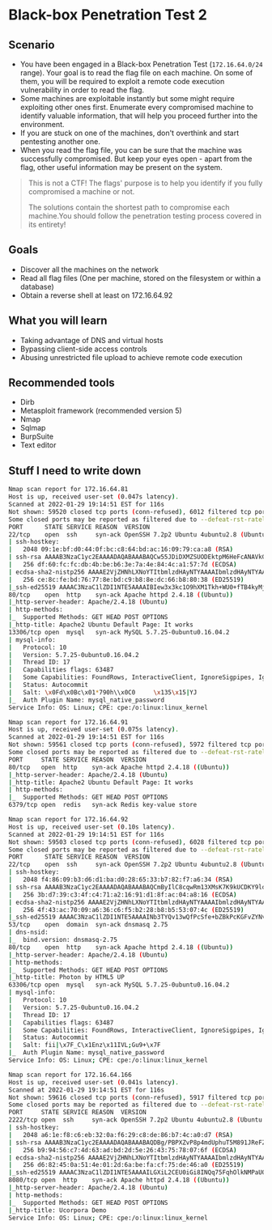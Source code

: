 # Black-box Penetration Test 2

## Scenario

* You have been engaged in a Black-box Penetration Test (`172.16.64.0/24` range). Your goal is to read the flag file on each machine. On some of them, you will be required to exploit a remote code execution vulnerability in order to read the flag.
* Some machines are exploitable instantly but some might require exploiting other ones first. Enumerate every compromised machine to identify valuable information, that will help you proceed further into the environment.
* If you are stuck on one of the machines, don't overthink and start pentesting another one.
* When you read the flag file, you can be sure that the machine was successfully compromised. But keep your eyes open - apart from the flag, other useful information may be present on the system.

> This is not a CTF! The flags' purpose is to help you identify if you fully compromised a machine or not.
>
> The solutions contain the shortest path to compromise each machine.You should follow the penetration testing process covered in its entirety!

## Goals

* Discover all the machines on the network
* Read all flag files (One per machine, stored on the filesystem or within a database)
* Obtain a reverse shell at least on 172.16.64.92

## What you will learn

* Taking advantage of DNS and virtual hosts
* Bypassing client-side access controls
* Abusing unrestricted file upload to achieve remote code execution

## Recommended tools

* Dirb
* Metasploit framework (recommended version 5)&#x20;
* Nmap&#x20;
* Sqlmap&#x20;
* BurpSuite&#x20;
* Text editor

## Stuff I need to write down

```bash
Nmap scan report for 172.16.64.81
Host is up, received user-set (0.047s latency).
Scanned at 2022-01-29 19:14:51 EST for 116s
Not shown: 59520 closed tcp ports (conn-refused), 6012 filtered tcp ports (no-response)
Some closed ports may be reported as filtered due to --defeat-rst-ratelimit
PORT      STATE SERVICE REASON  VERSION
22/tcp    open  ssh     syn-ack OpenSSH 7.2p2 Ubuntu 4ubuntu2.8 (Ubuntu Linux; protocol 2.0)
| ssh-hostkey: 
|   2048 09:1e:bf:d0:44:0f:bc:c8:64:bd:ac:16:09:79:ca:a8 (RSA)
| ssh-rsa AAAAB3NzaC1yc2EAAAADAQABAAABAQCw55JDiDXMZSUODEktpM6HeFcANAVkGIM0XtYYmZ0KFkHfiy6hBFCvsii34LTg7lQY3dt1sKaH/bqBcVos0SU5rRCtjgr/3V9jXHN1u+hQLID4UssBTSwwikn2IoDdaay/J2TUb3Zl4rqjSOxjAmJ1VQaHUIuV9tZScOJDykZs9V02RZk48S7MToYv20MIkM7w7aLT7msEpHyXO5CX9GyUgGvMVGnv0mYGrxM7BZkdOiPLu53NzVCNXLfGqdu0po99z3QPFGr2MTnwcQ+FBgzmXeM+blQOFNwlC6JY9jQEy5F/m/6k/4bJtVL+gXVNmpTeq5YM1Dwh/KM8zsWeaaiV
|   256 df:60:fc:fc:db:4b:be:b6:3e:7a:4e:84:4c:a1:57:7d (ECDSA)
| ecdsa-sha2-nistp256 AAAAE2VjZHNhLXNoYTItbmlzdHAyNTYAAAAIbmlzdHAyNTYAAABBBAfWotA0wesTbPNILoHoYtzxahAiXgoKAQQ5NfdHBotI9Ce8MEK2+CQy8fSN/ZI7hyfPWA3Ed9d8I3hsA9gvlzs=
|   256 ce:8c:fe:bd:76:77:8e:bd:c9:b8:8e:dc:66:b8:80:38 (ED25519)
|_ssh-ed25519 AAAAC3NzaC1lZDI1NTE5AAAAIBIew3x3kc1O9hXM1Tkh+WU0+fTB4kyMjAK28aLNb6o4
80/tcp    open  http    syn-ack Apache httpd 2.4.18 ((Ubuntu))
|_http-server-header: Apache/2.4.18 (Ubuntu)
| http-methods: 
|_  Supported Methods: GET HEAD POST OPTIONS
|_http-title: Apache2 Ubuntu Default Page: It works
13306/tcp open  mysql   syn-ack MySQL 5.7.25-0ubuntu0.16.04.2
| mysql-info: 
|   Protocol: 10
|   Version: 5.7.25-0ubuntu0.16.04.2
|   Thread ID: 17
|   Capabilities flags: 63487
|   Some Capabilities: FoundRows, InteractiveClient, IgnoreSigpipes, IgnoreSpaceBeforeParenthesis, ConnectWithDatabase, Speaks41ProtocolOld, LongColumnFlag, ODBCClient, LongPassword, SupportsCompression, Support41Auth, SupportsLoadDataLocal, SupportsTransactions, DontAllowDatabaseTableColumn, Speaks41ProtocolNew, SupportsMultipleStatments, SupportsMultipleResults, SupportsAuthPlugins
|   Status: Autocommit
|   Salt: \x0Fd\x0Bc\x01*790h\\x0C0     \x135\x15|YJ
|_  Auth Plugin Name: mysql_native_password
Service Info: OS: Linux; CPE: cpe:/o:linux:linux_kernel

Nmap scan report for 172.16.64.91
Host is up, received user-set (0.075s latency).
Scanned at 2022-01-29 19:14:51 EST for 116s
Not shown: 59561 closed tcp ports (conn-refused), 5972 filtered tcp ports (no-response)
Some closed ports may be reported as filtered due to --defeat-rst-ratelimit
PORT     STATE SERVICE REASON  VERSION
80/tcp   open  http    syn-ack Apache httpd 2.4.18 ((Ubuntu))
|_http-server-header: Apache/2.4.18 (Ubuntu)
|_http-title: Apache2 Ubuntu Default Page: It works
| http-methods: 
|_  Supported Methods: GET HEAD POST OPTIONS
6379/tcp open  redis   syn-ack Redis key-value store

Nmap scan report for 172.16.64.92
Host is up, received user-set (0.10s latency).
Scanned at 2022-01-29 19:14:51 EST for 116s
Not shown: 59503 closed tcp ports (conn-refused), 6028 filtered tcp ports (no-response)
Some closed ports may be reported as filtered due to --defeat-rst-ratelimit
PORT      STATE SERVICE REASON  VERSION
22/tcp    open  ssh     syn-ack OpenSSH 7.2p2 Ubuntu 4ubuntu2.8 (Ubuntu Linux; protocol 2.0)
| ssh-hostkey: 
|   2048 f4:86:09:b3:d6:d1:ba:d0:28:65:33:b7:82:f7:a6:34 (RSA)
| ssh-rsa AAAAB3NzaC1yc2EAAAADAQABAAABAQCmByIlC8cqwRm13XMsK7K9kUCDKY9ldboW/CfAXaPb6sArVM8bwkNPW4cB7DSb24ULsygMyhrkkPvJMWKyEjKlAzTa66/IzIQi6jfC9T/IRHLmTwowDdZtC4TZnNN5UklUXREqQ5iz4Xe9CEOWzUAMsLA9WdFoyYTZdcpw0RsoseRxIptBLNhB4kjsksVxbBqvnkitmGXIsaCCYqkl0DwBgP9wPP7JDEiOZZDbL9CtGKMTmmt37wsUdrJryaUeaACLTtAE//3ByxFCQ+JcUQ5+ay/y5pPZeje54n495mhCCCE56/oSGttt2Xv0r2oAhx0FnhVGM6rX45KfyTV6cGen
|   256 3b:d7:39:c3:4f:c4:71:a2:16:91:d1:8f:ac:04:a8:16 (ECDSA)
| ecdsa-sha2-nistp256 AAAAE2VjZHNhLXNoYTItbmlzdHAyNTYAAAAIbmlzdHAyNTYAAABBBEH1E1zluv269Xaic6ZWbvtA3GczG8vHsSyb4V3tjLm2qlvsEk3ZZgtiLIalEuRvMT0F/T1k/dSRM6AdkHN+mjs=
|   256 4f:43:ac:70:09:a6:36:c6:f5:b2:28:b8:b5:53:07:4c (ED25519)
|_ssh-ed25519 AAAAC3NzaC1lZDI1NTE5AAAAINb3TYQv13wQfPcSfe+bZBkPcKGFvZYNvmqYp8vP94A2
53/tcp    open  domain  syn-ack dnsmasq 2.75
| dns-nsid: 
|_  bind.version: dnsmasq-2.75
80/tcp    open  http    syn-ack Apache httpd 2.4.18 ((Ubuntu))
|_http-server-header: Apache/2.4.18 (Ubuntu)
| http-methods: 
|_  Supported Methods: GET HEAD POST OPTIONS
|_http-title: Photon by HTML5 UP
63306/tcp open  mysql   syn-ack MySQL 5.7.25-0ubuntu0.16.04.2
| mysql-info: 
|   Protocol: 10
|   Version: 5.7.25-0ubuntu0.16.04.2
|   Thread ID: 17
|   Capabilities flags: 63487
|   Some Capabilities: FoundRows, InteractiveClient, IgnoreSigpipes, IgnoreSpaceBeforeParenthesis, ConnectWithDatabase, Speaks41ProtocolOld, LongColumnFlag, ODBCClient, LongPassword, SupportsCompression, Support41Auth, SupportsLoadDataLocal, SupportsTransactions, DontAllowDatabaseTableColumn, Speaks41ProtocolNew, SupportsMultipleStatments, SupportsMultipleResults, SupportsAuthPlugins
|   Status: Autocommit
|   Salt: fii|\x7F_C\x1Enz\x11IVL;Gu9+\x7F
|_  Auth Plugin Name: mysql_native_password
Service Info: OS: Linux; CPE: cpe:/o:linux:linux_kernel

Nmap scan report for 172.16.64.166
Host is up, received user-set (0.041s latency).
Scanned at 2022-01-29 19:14:51 EST for 116s
Not shown: 59616 closed tcp ports (conn-refused), 5917 filtered tcp ports (no-response)
Some closed ports may be reported as filtered due to --defeat-rst-ratelimit
PORT     STATE SERVICE REASON  VERSION
2222/tcp open  ssh     syn-ack OpenSSH 7.2p2 Ubuntu 4ubuntu2.8 (Ubuntu Linux; protocol 2.0)
| ssh-hostkey: 
|   2048 a6:1e:f8:c6:eb:32:0a:f6:29:c8:de:86:b7:4c:a0:d7 (RSA)
| ssh-rsa AAAAB3NzaC1yc2EAAAADAQABAAABAQDBg/PBPXZvP8p4mdUphuT5M891JReFZjDK0PNXZ4QY6lVMnGbCL/Ow+MqxXFIV/U+h8MpnTtO84Jtovoj6guFzxJayFa/GwuMwjS8124Xw38nFeUHZJsFxL/CQBVMdIVQZIkgQbSa30YI8ERGBSiHI3EOBpPp+BKG0W9AjXtTZE9RJiB1NrcHv7RlEnAHL5Qt/Kj613pioLVzPK7kpoqZk9AjKkzhfUVwfDHlbvRRMoa6HcLfZpF+lPuvPHlkd1sh1JwZFb088bLBnRh/IoRDOHT5LAVX8jdHekHBJ0jnovKk9ie7PeeOc9AMw/lH/ICDwXyhHBdi9SYFlblmXalYF
|   256 b9:94:56:c7:4d:63:ad:bd:2d:5e:26:43:75:78:07:6f (ECDSA)
| ecdsa-sha2-nistp256 AAAAE2VjZHNhLXNoYTItbmlzdHAyNTYAAAAIbmlzdHAyNTYAAABBBKhKsTT6L0sJ7ylyQb7rq4MyAEQF3EdZHNlh3sgx4J66bwrb26jc+WNuacfw8+1YPd2E0OF9NOUfX8KCisxFRuI=
|   256 d6:82:45:0a:51:4e:01:2d:6a:be:fa:cf:75:de:46:a0 (ED25519)
|_ssh-ed25519 AAAAC3NzaC1lZDI1NTE5AAAAILGXiL2CEU0iGi8INQq75FqhOlkNMPaUQFOvCab7iJej
8080/tcp open  http    syn-ack Apache httpd 2.4.18 ((Ubuntu))
|_http-server-header: Apache/2.4.18 (Ubuntu)
| http-methods: 
|_  Supported Methods: GET HEAD POST OPTIONS
|_http-title: Ucorpora Demo
Service Info: OS: Linux; CPE: cpe:/o:linux:linux_kernel
```
